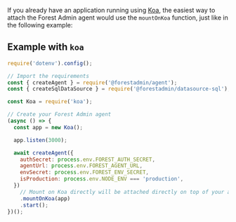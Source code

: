 If you already have an application running using [Koa](https://koajs.com/), the easiest way to attach the Forest Admin agent would use the `mountOnKoa` function, just like in the following example:

## Example with `koa`

```javascript
require('dotenv').config();

// Import the requirements
const { createAgent } = require('@forestadmin/agent');
const { createSqlDataSource } = require('@forestadmin/datasource-sql');

const Koa = require('koa');

// Create your Forest Admin agent
(async () => {
  const app = new Koa();

  app.listen(3000);

  await createAgent({
    authSecret: process.env.FOREST_AUTH_SECRET,
    agentUrl: process.env.FOREST_AGENT_URL,
    envSecret: process.env.FOREST_ENV_SECRET,
    isProduction: process.env.NODE_ENV === 'production',
  })
    // Mount on Koa directly will be attached directly on top of your app.
    .mountOnKoa(app)
    .start();
})();
```
